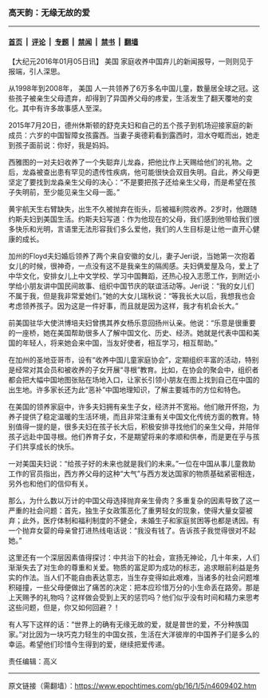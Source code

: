### 高天韵：无缘无故的爱

---

#### [首页](../../../..?n4609402) &nbsp;|&nbsp; [评论](../../../../../epoch-comment?n4609402) &nbsp;|&nbsp; [专题](../../../../../epoch-special?n4609402) &nbsp;|&nbsp; [禁闻](../../../../../epoch-news?n4609402) &nbsp;|&nbsp; [禁书](../../../../../books?n4609402) &nbsp;|&nbsp; [翻墙](https://github.com/gfw-breaker/nogfw/blob/master/README.md?n4609402)


<div class="post_content" id="artbody" itemprop="articleBody">
 <!-- article content begin -->
 <p>
  【大纪元2016年01月05日讯】
  <ok href="https://www.epochtimes.com/gb/tag/%E7%BE%8E%E5%9B%BD.html">
   美国
  </ok>
  家庭收养中国弃儿的新闻报导，一则则见于报端，引人深思。
 </p>
 <p>
  从1998年到2008年，
  <ok href="https://www.epochtimes.com/gb/tag/%E7%BE%8E%E5%9B%BD.html">
   美国
  </ok>
  人一共领养了6万多名中国儿童，数量居全球之冠。这些孩子被亲生父母遗弃，却得到了异国养父母的疼爱，生活发生了翻天覆地的变化。其中有许多故事感人至深。
 </p>
 <p>
  2015年7月20日，德州休斯顿的舒克夫妇和自己的五个孩子到机场迎接家庭的新成员：六岁的中国智障女孩露西。当妻子奥德莉看到露西时，泪水夺眶而出，她走到孩子面前说：你好，我是妈妈。
 </p>
 <p>
  西雅图的一对夫妇收养了一个失聪弃儿龙淼，把他比作上天赐给他们的礼物。之后，龙淼被查出患有罕见的遗传性疾病，他可能很快会双目失明。自此，养父母更坚定了要找到龙淼亲生父母的决心：“不是要把孩子还给亲生父母，而是希望在孩子失明前，至少能见亲生父母一面。”
 </p>
 <p>
  黄宇航天生右臂缺失，出生不久被抛弃在街头，后被福利院收养。2岁时，他跟随约斯夫妇到美国生活。约斯夫妇写道：作为他现在的父母，我们感到他带给我们很多快乐和光明，言语里无法形容我们多么爱他，我们的人生目标是让他一直开心健康的成长。
 </p>
 <p>
  加州的Floyd夫妇婚后领养了两个来自安徽的女儿，妻子Jeri说，当她第一次抱着女儿的时候，很神奇，一点没有这不是我亲生的隔阂感。夫妇俩爱屋及乌，爱上了中华文化，安排女儿上中文学校、学习中国舞蹈，还热心投入志愿工作，到附近小学给小朋友讲中国民间故事、组织中国节庆的联谊活动等。Jeri说：“我的女儿们不属于我，但是我非常爱她们。”她的大女儿瑞秋说：“等我长大以后，我想我也会考虑领养孩子。因为这是一件好事，而且就是因为这样，我才有机会长大。”
 </p>
 <p>
  前美国驻华大使洪博培夫妇曾携其养女杨乐意回扬州认亲。他说：“乐意是很重要的一座桥，她在美国帮助很多人了解中国文化、历史、经济。她就是代表中国和美国的年轻人，将来她会来中国，当友好使者，相互学习，相互帮助。”
 </p>
 <p>
  在加州的圣地亚哥市，设有“收养中国儿童家庭协会”，定期组织丰富的活动，特别是经常对其会员和被收养的子女开展“寻根”教育。比如，在协会的聚会中，组织者都会把大幅中国地图张贴在场地入口，让家长引领小朋友在图上找到自己在中国的出生地。许多家长还为此“恶补”中国地理知识，了解主要城市的方位和特色。
 </p>
 <p>
  在美国的领养家庭中，许多夫妇拥有亲生子女，经济并不宽裕。他们敞开怀抱，为养子提供了稳定温暖的生活环境，而且非常注重有关中国文化传统方面的教育。特别值得一提的是，很多夫妇在孩子长大后，积极安排寻找他们的亲生父母，并陪伴孩子远赴中国寻根。他们养育子女，不是期望将来的孝顺和供奉，而是更在乎与孩子们共享成长的快乐。
 </p>
 <p>
  一对美国夫妇说：“给孩子好的未来也就是我们的未来。”一位在中国从事儿童救助工作的官员指出，西方养父母的这种“大气”与西方发达国家的物质基础紧密相连，另外也和他们的信仰有关。
 </p>
 <p>
  那么，为什么数以万计的中国父母选择抛弃亲生骨肉？多重复杂的因素导致了这一严重的社会问题：首先，独生子女政策恶化了重男轻女的现象，使得大量女婴被弃；此外，医疗体制和福利制度的不健全，未婚生子和家庭贫困等也都是诱因。有一个抛弃女婴的母亲曾打进热线电话说：“我没有钱了。告诉孩子我觉得很对不起她。”
 </p>
 <p>
  这里还有一个深层因素值得探讨：中共治下的社会，宣扬无神论，几十年来，人们渐渐失去了对生命的尊重和关爱。物质的富足即为成功的标志，追求眼前利益是务实的作法。当人们不能自由表达意志，当生存变得如此艰难，当诸多的社会问题堆积碰撞，一些父母便做出了痛苦的决定：把本应珍惜万分的小生命丢在路旁。那是上天赐予的礼物吗？这样做会受到上天的惩罚吗？他们似乎没有时间和精力来思考这些问题，但是，你又如何回避？！
 </p>
 <p>
  有人写下这样的话：“世界上的确有无缘无故的爱，就是普世的爱，不分种族国家。”对比因为一块巧克力轻生的中国女孩，生活在大洋彼岸的中国养子们是多么的幸运。希望他们珍惜今生得到的爱，继续把爱传递。
 </p>
 <p>
  责任编辑：高义
 </p>
 <!-- article content end -->
 <div id="below_article_ad">
 </div>
</div>


---

原文链接（需翻墙）：https://www.epochtimes.com/gb/16/1/5/n4609402.htm